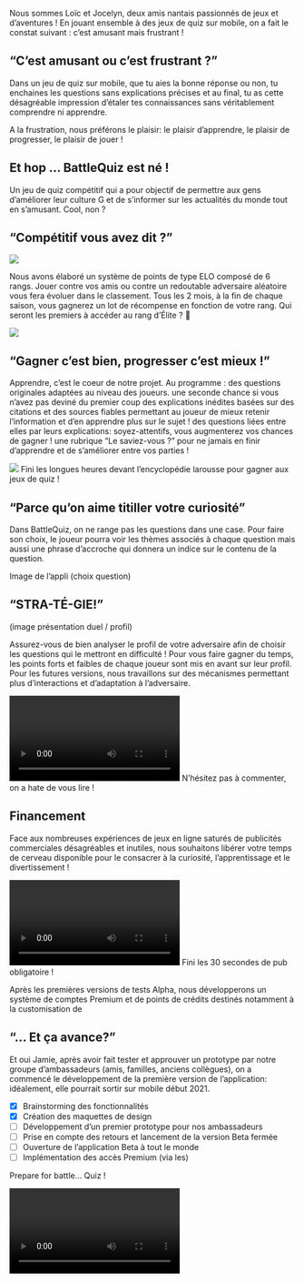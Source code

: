 Nous sommes Loïc et Jocelyn, deux amis nantais passionnés de jeux et d’aventures !
En jouant ensemble à des jeux de quiz sur mobile, on a fait le constat suivant : c’est amusant mais frustrant !

## “C’est amusant ou c’est frustrant ?”

Dans un jeu de quiz sur mobile, que tu aies la bonne réponse ou non, tu enchaines les questions sans explications précises et au final, tu as cette désagréable impression d’étaler tes connaissances sans véritablement comprendre ni apprendre.

A la frustration, nous préférons le plaisir: le plaisir d’apprendre, le plaisir de progresser, le plaisir de jouer !

## Et hop … BattleQuiz est né !

Un jeu de quiz compétitif qui a pour objectif de permettre aux gens d’améliorer leur culture G et de s’informer sur les actualités du monde tout en s’amusant. Cool, non ?

## “Compétitif vous avez dit ?”

![](https://images.jeugeek.com/uploads/images-content/grades-overwatch-ranked-paliers.jpg)

Nous avons élaboré un système de points de type ELO composé de 6 rangs.
Jouer contre vos amis ou contre un redoutable adversaire aléatoire vous fera évoluer dans le classement. Tous les 2 mois, à la fin de chaque saison, vous gagnerez un lot de récompense en fonction de votre rang.
Qui seront les premiers à accéder au rang d’Élite ? 💪

![](https://media3.giphy.com/media/3o7bu57lYhUEFiYDSM/giphy.gif)

## “Gagner c’est bien, progresser c’est mieux !”

Apprendre, c’est le coeur de notre projet. Au programme :
des questions originales adaptées au niveau des joueurs.
une seconde chance si vous n’avez pas deviné du premier coup
des explications inédites basées sur des citations et des sources fiables permettant au joueur de mieux retenir l’information et d’en apprendre plus sur le sujet !
des questions liées entre elles par leurs explications: soyez-attentifs, vous augmenterez vos chances de gagner ! 
une rubrique “Le saviez-vous ?” pour ne jamais en finir d’apprendre et de s’améliorer entre vos parties !


![](https://media.giphy.com/media/i45Wufh14ggPMgSvrC/giphy.gif)
Fini les longues heures devant l’encyclopédie larousse pour gagner aux jeux de quiz !

## “Parce qu’on aime titiller votre curiosité”


Dans BattleQuiz, on ne range pas les questions dans une case. Pour faire son choix, le joueur pourra voir les thèmes associés à chaque question mais aussi une phrase d’accroche qui donnera un indice sur le contenu de la question.

Image de l’appli (choix question)

## “STRA-TÉ-GIE!”


(image présentation duel / profil)

Assurez-vous de bien analyser le profil de votre adversaire afin de choisir les questions qui le mettront en difficulté ! Pour vous faire gagner du temps, les points forts et faibles de chaque joueur sont mis en avant sur leur profil.
Pour les futures versions, nous travaillons sur des mécanismes permettant plus d’interactions et d’adaptation à l’adversaire. 

![](https://media3.giphy.com/media/3R9LDINpbGX2o/giphy.mp4)
N’hésitez pas à commenter, on a hate de vous lire !


## Financement


Face aux nombreuses expériences de jeux en ligne saturés de publicités commerciales désagréables et inutiles, nous souhaitons libérer votre temps de cerveau disponible pour le consacrer à la curiosité, l’apprentissage et le divertissement !

![](https://media0.giphy.com/media/h9CwMia6QbZuw/giphy.mp4)
Fini les 30 secondes de pub obligatoire !

Après les premières versions de tests Alpha, nous développerons un système de comptes Premium et de points de crédits destinés notamment à la customisation de 

## “... Et ça avance?”

Et oui Jamie, après avoir fait tester et approuver un prototype par notre groupe d’ambassadeurs (amis, familles, anciens collègues), on a commencé le développement de la première version de l’application: idéalement, elle pourrait sortir sur mobile début 2021. 

- [x] Brainstorming des fonctionnalités
- [x] Création des maquettes de design
- [ ] Développement d’un premier prototype pour nos ambassadeurs
- [ ] Prise en compte des retours et lancement de la version Beta fermée
- [ ] Ouverture de l’application Beta à tout le monde
- [ ] Implémentation des accès Premium (via les)

Prepare for battle... Quiz !

![](https://media1.giphy.com/media/61tYloUgq1eOk/giphy.mp4)
